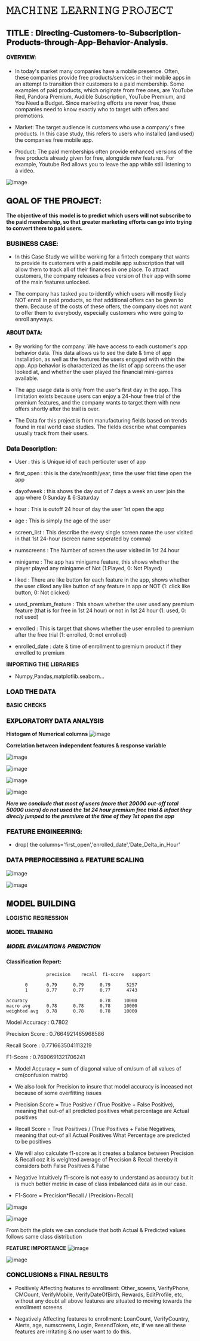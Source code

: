 # 𝙼𝙰𝙲𝙷𝙸𝙽𝙴 𝙻𝙴𝙰𝚁𝙽𝙸𝙽𝙶 𝙿𝚁𝙾𝙹𝙴𝙲𝚃

## 𝐓𝐈𝐓𝐋𝐄 : 𝐃𝐢𝐫𝐞𝐜𝐭𝐢𝐧𝐠-𝐂𝐮𝐬𝐭𝐨𝐦𝐞𝐫𝐬-𝐭𝐨-𝐒𝐮𝐛𝐬𝐜𝐫𝐢𝐩𝐭𝐢𝐨𝐧-𝐏𝐫𝐨𝐝𝐮𝐜𝐭𝐬-𝐭𝐡𝐫𝐨𝐮𝐠𝐡-𝐀𝐩𝐩-𝐁𝐞𝐡𝐚𝐯𝐢𝐨𝐫-𝐀𝐧𝐚𝐥𝐲𝐬𝐢𝐬.

#### 𝐎𝐕𝐄𝐑𝐕𝐈𝐄𝐖:

* In today's market many companies have a mobile presence. Often, these companies provide free products/services in their mobile apps in an attempt to transition their customers to a paid membership. Some examples of paid products, which originate from free ones, are YouTube Red, Pandora Premium, Audible Subscription, YouTube Premium, and You Need a Budget. Since marketing efforts are never free, these companies need to know exactly who to target with offers and promotions.

* Market: The target audience is customers who use a company's free products. In this case study, this refers to users who installed (and used) the companies free mobile app.

* Product: The paid memberships often provide enhanced versions of the free products already given for free, alongside new features. For example, Youtube Red allows you to leave the app while still listening to a video.

![image](https://github.com/Tanwar-12/Directing-Customers-to-Subscription-Products-through-App-Behavior-Analysis./assets/110081008/b83f0c77-8887-451c-8059-fae676dc4839)

## 𝐆𝐎𝐀𝐋 𝐎𝐅 𝐓𝐇𝐄 𝐏𝐑𝐎𝐉𝐄𝐂𝐓:
**The objective of this model is to predict which users will not subscribe to the paid membership, so that greater marketing efforts can go into trying to convert them to paid users.**

### 𝐁𝐔𝐒𝐈𝐍𝐄𝐒𝐒 𝐂𝐀𝐒𝐄:
* In this Case Study we will be working for a fintech company that wants to provide its customers with a paid mobile app subscription that will allow them to track all of their finances in one place. To attract customers, the company releases a free version of their app with some of the main features unlocked.

* The company has tasked you to identify which users will mostly likely NOT enroll in paid products, so that additional offers can be given to them. Because of the costs of these offers, the company does not want to offer them to everybody, especially customers who were going to enroll anyways.

 ####  𝐀𝐁𝐎𝐔𝐓 𝐃𝐀𝐓𝐀:
* By working for the company. We have access to each customer's app behavior data. This data allows us to see the date & time of app installation, as well as the features the users engaged with within the app. App behavior is characterized as the list of app screens the user looked at, and whether the user played the financial mini-games available.

* The app usage data is only from the user's first day in the app. This limitation exists because users can enjoy a 24-hour free trial of the premium features, and the company wants to target them with new offers shortly after the trail is over.

* The Data for this project is from manufacturing fields based on trends found in real world case studies. The fields describe what companies usually track from their users.

### 𝐃𝐚𝐭𝐚 𝐃𝐞𝐬𝐜𝐫𝐢𝐩𝐭𝐢𝐨𝐧:

* User : this is Unique id of each perticuter user of app

* first_open : this is the date/month/year, time the user frist time open the app
  
* dayofweek : this shows the day out of 7 days a week an user join the app where 0:Sunday & 6:Saturday

* hour : This is outoff 24 hour of day the user 1st open the app

* age : This is simply the age of the user

* screen_list : This describe the every single screen name the user visited in that 1st 24-hour (screen name seperated by comma)

* numscreens : The Number of screen the user visited in 1st 24 hour

* minigame : The app has minigame feature, this shows whether the player played any minigame of Not (1:Played, 0: Not Played)

* liked : There are like button for each feature in the app, shows whether the user cliked any like button of any feature in app or NOT (1: click like button, 0: Not clicked)

* used_premium_feature : This shows whether the user used any premium feature (that is for free in 1st 24 hour) or not in 1st 24 hour (1: used, 0: not used)

* enrolled : This is target that shows whether the user enrolled to premium after the free trial (1: enrolled, 0: not enrolled)

* enrolled_date : date & time of enrollment to premium product if they enrolled to premium

𝐈𝐌𝐏𝐎𝐑𝐓𝐈𝐍𝐆 𝐓𝐇𝐄 𝐋𝐈𝐁𝐑𝐀𝐑𝐈𝐄𝐒
* Numpy,Pandas,matplotlib.seaborn...

### 𝐋𝐎𝐀𝐃 𝐓𝐇𝐄 𝐃𝐀𝐓𝐀

  𝐁𝐀𝐒𝐈𝐂 𝐂𝐇𝐄𝐂𝐊𝐒
  
  ### 𝐄𝐗𝐏𝐋𝐎𝐑𝐀𝐓𝐎𝐑𝐘 𝐃𝐀𝐓𝐀 𝐀𝐍𝐀𝐋𝐘𝐒𝐈𝐒
  **Histogam of Numerical columns**
  ![image](https://github.com/Tanwar-12/Directing-Customers-to-Subscription-Products-through-App-Behavior-Analysis./assets/110081008/19498393-436a-4db6-b115-4d1b0f779b89)

**Correlation between independent features & response variable**

![image](https://github.com/Tanwar-12/Directing-Customers-to-Subscription-Products-through-App-Behavior-Analysis./assets/110081008/6cf91fe6-501b-4cd9-a548-d1168dc93683)

![image](https://github.com/Tanwar-12/Directing-Customers-to-Subscription-Products-through-App-Behavior-Analysis./assets/110081008/0da8632b-44d7-4a72-be6b-7bf88ac32be6)

![image](https://github.com/Tanwar-12/Directing-Customers-to-Subscription-Products-through-App-Behavior-Analysis./assets/110081008/4f6aaed5-68f2-42ce-a43d-0b62ea57123b)

![image](https://github.com/Tanwar-12/Directing-Customers-to-Subscription-Products-through-App-Behavior-Analysis./assets/110081008/a83d9654-d504-42e6-bc23-bad062b91ad8)

_**Here we conclude that most of users (more that 20000 out-off total 50000 users) do not used the 1st 24 hour premium free trial & infact they direcly jumped to the premium at the time of they 1st open the app**_

### 𝐅𝐄𝐀𝐓𝐔𝐑𝐄 𝐄𝐍𝐆𝐈𝐍𝐄𝐄𝐑𝐈𝐍𝐆:
* drop( the columns='first_open','enrolled_date','Date_Delta_in_Hour'
  

### 𝐃𝐀𝐓𝐀 𝐏𝐑𝐄𝐏𝐑𝐎𝐂𝐄𝐒𝐒𝐈𝐍𝐆 & 𝐅𝐄𝐀𝐓𝐔𝐑𝐄 𝐒𝐂𝐀𝐋𝐈𝐍𝐆
![image](https://github.com/Tanwar-12/Directing-Customers-to-Subscription-Products-through-App-Behavior-Analysis./assets/110081008/025db4e1-7d20-4b94-80d0-697b4485c1fa)

![image](https://github.com/Tanwar-12/Directing-Customers-to-Subscription-Products-through-App-Behavior-Analysis./assets/110081008/13521ae1-042a-4741-9c5d-5e81fb19a4e9)
## 𝐌𝐎𝐃𝐄𝐋 𝐁𝐔𝐈𝐋𝐃𝐈𝐍𝐆
𝐋𝐎𝐆𝐈𝐒𝐓𝐈𝐂 𝐑𝐄𝐆𝐑𝐄𝐒𝐒𝐈𝐎𝐍
#### 𝐌𝐎𝐃𝐄𝐋 𝐓𝐑𝐀𝐈𝐍𝐈𝐍𝐆
#####  𝐌𝐎𝐃𝐄𝐋 𝐄𝐕𝐀𝐋𝐔𝐀𝐓𝐈𝐎𝐍 & 𝐏𝐑𝐄𝐃𝐈𝐂𝐓𝐈𝐎𝐍

#### Classification Report:  
                   precision    recall  f1-score   support

           0       0.79      0.79      0.79      5257
           1       0.77      0.77      0.77      4743

    accuracy                           0.78     10000
    macro avg      0.78      0.78      0.78     10000
    weighted avg   0.78      0.78      0.78     10000

Model Accuracy : 0.7802

Precision Score : 0.7664921465968586

Recall Score :  0.7716635041113219

F1-Score :  0.7690691321706241

* Model Accuracy = sum of diagonal value of cm/sum of all values of cm(confusion matrix)

* We also look for Precision to insure that model accuracy is inceased not because of some overfitting issues
  
* Precision Score = True Positive / (True Positive + False Positive), meaning that out-of all predicted positives what percentage are Actual positives
  
* Recall Score = True Positives / (True Positives + False Negatives, meaning that out-of all Actual Positives What Percentage are predicted to be positives
  
* We will also calculate f1-score as it creates a balance between Precision & Recall coz it is weighted average of Precision & Recall thereby it considers both False Positives & False
  
*  Negative Intuitively f1-score is not easy to understand as accuracy but it is much better metric in case of class imbalanced data as in our case.
  
* F1-Score = Precision*Recall / (Precision+Recall)




![image](https://github.com/Tanwar-12/Directing-Customers-to-Subscription-Products-through-App-Behavior-Analysis./assets/110081008/dfb2a7a7-ae0e-4ed5-b021-bd03cb51b382)

![image](https://github.com/Tanwar-12/Directing-Customers-to-Subscription-Products-through-App-Behavior-Analysis./assets/110081008/ab43764e-1a62-44f3-a345-6ddfa851961b)

From both the plots we can conclude that both Actual & Predicted values follows same class distribution

**FEATURE IMPORTANCE**
![image](https://github.com/Tanwar-12/Directing-Customers-to-Subscription-Products-through-App-Behavior-Analysis./assets/110081008/de3a7c2e-fb41-473e-9fdf-7859108f4095)

![image](https://github.com/Tanwar-12/Directing-Customers-to-Subscription-Products-through-App-Behavior-Analysis./assets/110081008/4617d7bf-f011-4f53-b2a4-9090195d8f62)

### 𝐂𝐎𝐍𝐂𝐋𝐔𝐒𝐈𝐎𝐍𝐒 & 𝐅𝐈𝐍𝐀𝐋 𝐑𝐄𝐒𝐔𝐋𝐓𝐒
* Positively Affecting features to enrollment: Other_sceens, VerifyPhone, CMCount, VerifyMobile, VerifyDateOfBirth, Rewards, EditProfile, etc, without any doubt all above features are situated to moving towards the enrollment screens.
  
* Negatively Affecting features to enrollment: LoanCount, VerifyCountry, Alerts, age, numscreens, Login, ResendToken, etc, if we see all these features are irritating & no user want to do this.




